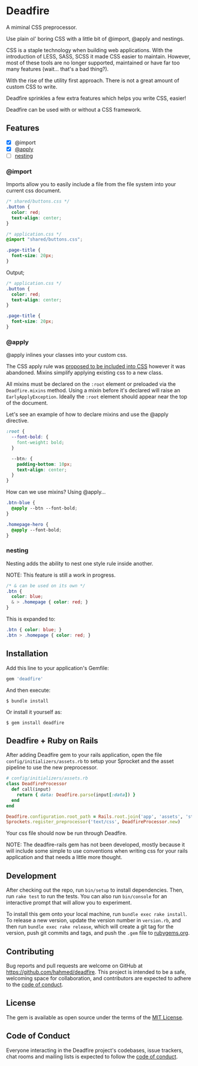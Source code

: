# Deadfire

A miminal CSS preprocessor.

Use plain ol' boring CSS with a little bit of @import, @apply and nestings.

CSS is a staple technology when building web applications. With the introduction of LESS, SASS, SCSS it made CSS easier to maintain. However, most of these tools are no longer supported, maintained or have far too many features (wait... that's a bad thing?).

With the rise of the utility first approach. There is not a great amount of custom CSS to write.

Deadfire sprinkles a few extra features which helps you write CSS, easier!

Deadfire can be used with or without a CSS framework.

## Features

- [x] @import
- [x] [@apply](https://tabatkins.github.io/specs/css-apply-rule/)
- [ ] [nesting](https://drafts.csswg.org/css-nesting-1)

### @import

Imports allow you to easily include a file from the file system into your current css document.

```CSS
/* shared/buttons.css */
.button {
  color: red;
  text-align: center;
}

/* application.css */
@import "shared/buttons.css";

.page-title {
  font-size: 20px;
}
```

Output;

```CSS
/* application.css */
.button {
  color: red;
  text-align: center;
}

.page-title {
  font-size: 20px;
}
```

### @apply

@apply inlines your classes into your custom css.

The CSS apply rule was [proposed to be included into CSS](https://tabatkins.github.io/specs/css-apply-rule/) however it was abandoned. Mixins simplify applying existing css to a new class.

All mixins must be declared on the `:root` element or preloaded via the `Deadfire.mixins` method. Using a mixin before it's declared will raise an `EarlyApplyException`. Ideally the `:root` element should appear near the top of the document.

Let's see an example of how to declare mixins and use the @apply directive.

```CSS
:root {
  --font-bold: {
    font-weight: bold;
  }

  --btn: {
    padding-bottom: 10px;
    text-align: center;
  }
}
```

How can we use mixins? Using @apply...

```CSS
.btn-blue {
  @apply --btn --font-bold;
}

.homepage-hero {
  @apply --font-bold;
}
```

### nesting

Nesting adds the ability to nest one style rule inside another.

NOTE: This feature is still a work in progress.

```CSS
/* & can be used on its own */
.btn {
  color: blue;
  & > .homepage { color: red; }
}
```

This is expanded to:

```CSS
.btn { color: blue; }
.btn > .homepage { color: red; }
```

## Installation

Add this line to your application's Gemfile:

```ruby
gem 'deadfire'
```

And then execute:

    $ bundle install

Or install it yourself as:

    $ gem install deadfire

## Deadfire + Ruby on Rails

After adding Deadfire gem to your rails application, open the file `config/initializers/assets.rb` to setup your Sprocket and the asset pipeline to use the new preprocessor.

```ruby
# config/initializers/assets.rb
class DeadfireProcessor
  def call(input)
    return { data: Deadfire.parse(input[:data]) }
  end
end

Deadfire.configuration.root_path = Rails.root.join('app', 'assets', 'stylesheets')
Sprockets.register_preprocessor('text/css', DeadfireProcessor.new)
```

Your css file should now be run through Deadfire.

NOTE: The deadfire-rails gem has not been developed, mostly because it will include some simple to use conventions when writing css for your rails application and that needs a little more thought.

## Development

After checking out the repo, run `bin/setup` to install dependencies. Then, run `rake test` to run the tests. You can also run `bin/console` for an interactive prompt that will allow you to experiment.

To install this gem onto your local machine, run `bundle exec rake install`. To release a new version, update the version number in `version.rb`, and then run `bundle exec rake release`, which will create a git tag for the version, push git commits and tags, and push the `.gem` file to [rubygems.org](https://rubygems.org).

## Contributing

Bug reports and pull requests are welcome on GitHub at https://github.com/hahmed/deadfire. This project is intended to be a safe, welcoming space for collaboration, and contributors are expected to adhere to the [code of conduct](https://github.com/hahmed/deadfire/blob/master/CODE_OF_CONDUCT.md).


## License

The gem is available as open source under the terms of the [MIT License](https://opensource.org/licenses/MIT).

## Code of Conduct

Everyone interacting in the Deadfire project's codebases, issue trackers, chat rooms and mailing lists is expected to follow the [code of conduct](https://github.com/hahmed/deadfire/blob/master/CODE_OF_CONDUCT.md).
